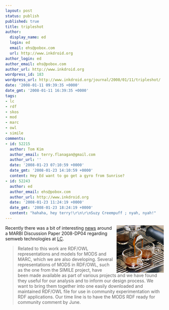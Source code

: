 ```yaml
---
layout: post
status: publish
published: true
title: tripleshot
author:
  display_name: ed
  login: ed
  email: ehs@pobox.com
  url: http://www.inkdroid.org
author_login: ed
author_email: ehs@pobox.com
author_url: http://www.inkdroid.org
wordpress_id: 183
wordpress_url: http://www.inkdroid.org/journal/2008/01/11/tripleshot/
date: '2008-01-11 09:39:35 +0000'
date_gmt: '2008-01-11 16:39:35 +0000'
tags:
- lc
- rdf
- skos
- mod
- marc
- owl
- simile
comments:
- id: 52215
  author: Tom Kim
  author_email: terry.flanagan@gmail.com
  author_url: ''
  date: '2008-01-23 07:10:59 +0000'
  date_gmt: '2008-01-23 14:10:59 +0000'
  content: Hey Ed want to go get a gyro from Sunrise?
- id: 52243
  author: ed
  author_email: ehs@pobox.com
  author_url: http://www.inkdroid.org
  date: '2008-01-23 11:24:19 +0000'
  date_gmt: '2008-01-23 18:24:19 +0000'
  content: "hahaha, hey terry!\r\n\r\nSuzy Creempuff ; nyah, nyah!"
---
```


<p><a href="http://en.wikipedia.org/wiki/Image:Linea_doubleespresso.jpg"><img src="/images/espresso.jpg" style="width: 150px; margin-left: 10px; float: right; border: none;" /></a></p>
<p>Recently there was a bit of interesting <a href="http://listserv.loc.gov/cgi-bin/wa?A2=ind0801&L=marc&T=0&P=1470">news</a> around a MARBI Discussion Paper 2008-DP04 regarding semweb technologies at <a href="http://loc.gov">LC</a>. </p>
<blockquote><p>
Related to this work are RDF/OWL representations and models for MODS and MARC, which we are also developing.  Several representations of MODS in RDF/OWL, such as the one from the SIMILE project, have been made available as part of various projects and we have found they useful for our analysis and to inform our design process.  We want to bring them together into one easily downloaded and maintained RDF/OWL file for use in community experimentation with RDF applications.  Our time line is to have the MODS RDF ready for community comment by June.
</p></blockquote>
